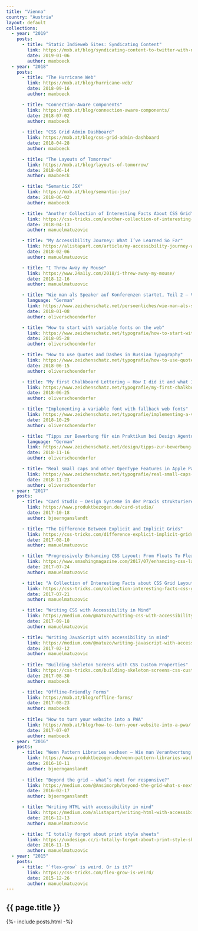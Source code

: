 ```yaml
---
title: "Vienna"
country: "Austria"
layout: default
collections:
  - year: "2019"
    posts:
      - title: "Static Indieweb Sites: Syndicating Content"
        link: https://mxb.at/blog/syndicating-content-to-twitter-with-netlify-functions/
        date: 2019-01-06
        author: maxboeck
  - year: "2018"
    posts:
      - title: "The Hurricane Web"
        link: https://mxb.at/blog/hurricane-web/
        date: 2018-09-16
        author: maxboeck

      - title: "Connection-Aware Components"
        link: https://mxb.at/blog/connection-aware-components/
        date: 2018-07-02
        author: maxboeck
    
      - title: "CSS Grid Admin Dashboard"
        link: https://mxb.at/blog/css-grid-admin-dashboard
        date: 2018-04-28
        author: maxboeck

      - title: "The Layouts of Tomorrow"
        link: https://mxb.at/blog/layouts-of-tomorrow/
        date: 2018-06-14
        author: maxboeck

      - title: "Semantic JSX"
        link: https://mxb.at/blog/semantic-jsx/
        date: 2018-06-02
        author: maxboeck

      - title: "Another Collection of Interesting Facts About CSS Grid"
        link: https://css-tricks.com/another-collection-of-interesting-facts-about-css-grid
        date: 2018-04-13
        author: manuelmatuzovic

      - title: "My Accessibility Journey: What I’ve Learned So Far"
        link: https://alistapart.com/article/my-accessibility-journey-what-ive-learned-so-far
        date: 2018-02-06
        author: manuelmatuzovic

      - title: "I Threw Away my Mouse"
        link: https://www.24a11y.com/2018/i-threw-away-my-mouse/
        date: 2018-12-16
        author: manuelmatuzovic

      - title: "Wie man als Speaker auf Konferenzen startet, Teil 2 – Vortrag, die Hürde Englisch und das Fazit"
        language: "German"
        link: https://www.zeichenschatz.net/persoenliches/wie-man-als-speaker-auf-konferenzen-startet-teil-2-vortrag-die-huerde-englisch-und-das-fazit.html
        date: 2018-01-08
        author: oliverschoendorfer

      - title: "How to start with variable fonts on the web"
        link: https://www.zeichenschatz.net/typografie/how-to-start-with-variable-fonts-on-the-web.html
        date: 2018-05-28
        author: oliverschoendorfer

      - title: "How to use Quotes and Dashes in Russian Typography"
        link: https://www.zeichenschatz.net/typografie/how-to-use-quotes-and-dashes-in-russian-typography.html
        date: 2018-06-15
        author: oliverschoendorfer

      - title: "My first Chalkboard Lettering – How I did it and what I learned from it"
        link: https://www.zeichenschatz.net/typografie/my-first-chalkboard-lettering-how-i-did-it-and-what-i-learned-from-it.html
        date: 2018-06-25
        author: oliverschoendorfer

      - title: "Implementing a variable font with fallback web fonts"
        link: https://www.zeichenschatz.net/typografie/implementing-a-variable-font-with-fallback-web-fonts.html
        date: 2018-10-29
        author: oliverschoendorfer

      - title: "Tipps zur Bewerbung für ein Praktikum bei Design Agenturen"
        language: "German"
        link: https://www.zeichenschatz.net/design/tipps-zur-bewerbung-fuer-ein-praktikum-bei-design-agenturen.html
        date: 2018-11-16
        author: oliverschoendorfer

      - title: "Real small caps and other OpenType Features in Apple Pages, Keynote and Numbers"
        link: https://www.zeichenschatz.net/typografie/real-small-caps-and-other-opentype-features-in-apple-pages-keynote-and-numbers.html
        date: 2018-11-23
        author: oliverschoendorfer
  - year: "2017"
    posts:
      - title: "Card Studio – Design Systeme in der Praxis strukturieren"
        link: https://www.produktbezogen.de/card-studio/
        date: 2017-10-18
        author: bjoernganslandt

      - title: "The Difference Between Explicit and Implicit Grids"
        link: https://css-tricks.com/difference-explicit-implicit-grids/
        date: 2017-08-10
        author: manuelmatuzovic

      - title: "Progressively Enhancing CSS Layout: From Floats To Flexbox To Grid"
        link: https://www.smashingmagazine.com/2017/07/enhancing-css-layout-floats-flexbox-grid/
        date: 2017-07-24
        author: manuelmatuzovic

      - title: "A Collection of Interesting Facts about CSS Grid Layout"
        link: https://css-tricks.com/collection-interesting-facts-css-grid-layout/
        date: 2017-07-21
        author: manuelmatuzovic

      - title: "Writing CSS with Accessibility in Mind"
        link: https://medium.com/@matuzo/writing-css-with-accessibility-in-mind-8514a0007939
        date: 2017-09-18
        author: manuelmatuzovic

      - title: "Writing JavaScript with accessibility in mind"
        link: https://medium.com/@matuzo/writing-javascript-with-accessibility-in-mind-a1f6a5f467b9
        date: 2017-02-12
        author: manuelmatuzovic
        
      - title: "Building Skeleton Screens with CSS Custom Properties"
        link: https://css-tricks.com/building-skeleton-screens-css-custom-properties/
        date: 2017-08-30
        author: maxboeck

      - title: "Offline-Friendly Forms"
        link: https://mxb.at/blog/offline-forms/
        date: 2017-08-23
        author: maxboeck
        
      - title: "How to turn your website into a PWA"
        link: https://mxb.at/blog/how-to-turn-your-website-into-a-pwa/
        date: 2017-07-07
        author: maxboeck
  - year: "2016"
    posts:
      - title: "Wenn Pattern Libraries wachsen – Wie man Verantwortung und Code für Patterns im Unternehmen verteilt"
        link: https://www.produktbezogen.de/wenn-pattern-libraries-wachsen-verantwortung/
        date: 2016-10-11
        author: bjoernganslandt
      
      - title: "Beyond the grid — what’s next for responsive?"
        link: https://medium.com/@Ansimorph/beyond-the-grid-what-s-next-for-responsive-697c6e12fd50
        date: 2016-02-17
        author: bjoernganslandt

      - title: "Writing HTML with accessibility in mind"
        link: https://medium.com/alistapart/writing-html-with-accessibility-in-mind-a62026493412
        date: 2016-12-13
        author: manuelmatuzovic

      - title: "I totally forgot about print style sheets"
        link: https://uxdesign.cc/i-totally-forgot-about-print-style-sheets-f1e6604cfd6
        date: 2016-11-15
        author: manuelmatuzovic
  - year: "2015"
    posts:     
      - title: "`flex-grow` is weird. Or is it?"
        link: https://css-tricks.com/flex-grow-is-weird/
        date: 2015-12-26
        author: manuelmatuzovic
---
```


## {{ page.title }}

{%- include posts.html -%}
